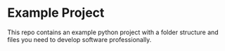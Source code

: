 # Example Project

This repo contains an example python project with a folder structure and files you need to develop
software professionally. 